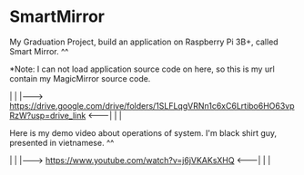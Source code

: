 # SmartMirror
My Graduation Project, build an application on Raspberry Pi 3B+, called Smart Mirror. ^^

*Note: I can not load application source code on here, so this is my url contain my MagicMirror source code.

|                                                                                                             |
|--->        https://drive.google.com/drive/folders/1SLFLqgVRNn1c6xC6Lrtibo6HO63vpRzW?usp=drive_link      <---|
|                                                                                                             |

Here is my demo video about operations of system. I'm black shirt guy, presented in vietnamese. ^^

|                                                                                                             |
|--->                           https://www.youtube.com/watch?v=j6jVKAKsXHQ                               <---|
|                                                                                                             |
